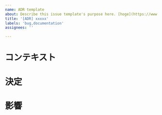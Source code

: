 ```yaml
---
name: ADR template
about: Describe this issue template's purpose here. [hoge](https://www.yahoo.co.jp/)
title: '[ADR] xxxxx'
labels: 'bug,documentation'
assignees: ''

---
```

# コンテキスト
<!--
どのような状況でこの仕様を決めようとしているのか、を書くためのセクション。
設計を提案するメンバーは具体的な状況や背景を述べた上で、代替案を含めて説明する。
-->

# 決定
<!--
決定する仕様をその理由とともに説明するセクション。決定した仕様よりも、なぜその仕様にしたかの理由を重点的に書くこと。
ほとんどの開発者は画面やコードを見れば、どんな仕様なのかを理解することはできるが、なぜその仕様になっているのかは画面やコードからは読み取れないことが多い。
決定のセクションでは、この理由に重心を置いて記述する。
-->

# 影響
<!--
決定する仕様に対して、全体的にどんな影響があるのかを書くためのセクション。
影響を明らかにすることで、決定する仕様で得られるメリットが、全体への影響よりも上回っていることをここで見極める。
-->
